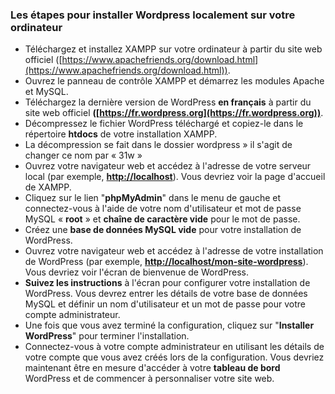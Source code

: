 ### Les étapes pour installer Wordpress localement sur votre ordinateur

- Téléchargez et installez XAMPP sur votre ordinateur à partir du site web officiel ([https://www.apachefriends.org/download.html](https://www.apachefriends.org/download.html)).
- Ouvrez le panneau de contrôle XAMPP et démarrez les modules Apache et MySQL.
- Téléchargez la dernière version de WordPress **en français** à partir du site web officiel **([https://fr.wordpress.org](https://fr.wordpress.org))**.
- Décompressez le fichier WordPress téléchargé et copiez-le dans le répertoire **htdocs** de votre installation XAMPP.
- La décompression se fait dans le dossier  wordpress » il s'agit de changer ce nom par « 31w »
- Ouvrez votre navigateur web et accédez à l\'adresse de votre serveur local (par exemple, **[http://localhost](http://localhost)**). Vous devriez voir la page d\'accueil de XAMPP.
- Cliquez sur le lien "**phpMyAdmin**" dans le menu de gauche et connectez-vous à l\'aide de votre nom d\'utilisateur et mot de passe MySQL « **root** » et **chaîne de caractère vide** pour le mot de passe.
- Créez une **base de données MySQL vide** pour votre installation de WordPress.
- Ouvrez votre navigateur web et accédez à l\'adresse de votre installation de WordPress (par exemple, **[http://localhost/mon-site-wordpress](http://localhost/mon-site-wordpress)**). Vous devriez voir l\'écran de bienvenue de WordPress.
- **Suivez les instructions** à l\'écran pour configurer votre installation de WordPress. Vous devrez entrer les détails de votre base de données MySQL et définir un nom d\'utilisateur et un mot de passe pour votre compte administrateur.
- Une fois que vous avez terminé la configuration, cliquez sur "**Installer WordPress**" pour terminer l\'installation.
- Connectez-vous à votre compte administrateur en utilisant les détails de votre compte que vous avez créés lors de la configuration. Vous devriez maintenant être en mesure d\'accéder à votre **tableau de bord** WordPress et de commencer à personnaliser votre site web.